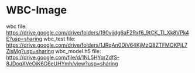 # WBC-Image
wbc file: https://drive.google.com/drive/folders/190vjjdg6aF2Rxf6_9tCK_Tl_Xk8VPk4E?usp=sharing
wbc_test file: https://drive.google.com/drive/folders/1JRqAn0DiV64KjMzQ8ZTFMOKPjL7ZjsMg?usp=sharing
wbc_model.h5 file: https://drive.google.com/file/d/1NL5HYqrZdfS-8JDoqXVeOiK6G6eUHYmh/view?usp=sharing
